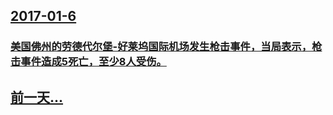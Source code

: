 ## [2017-01-6](/zh/news/2017/01/6/index.md)

### [美国佛州的劳德代尔堡-好莱坞国际机场发生枪击事件，当局表示，枪击事件造成5死亡，至少8人受伤。 ](/zh/news/2017/01/6/美国佛州的劳德代尔堡-好莱坞国际机场发生枪击事件-当局表示-枪击事件造成5死亡-至少8人受伤.md)
## [前一天...](/zh/news/2017/01/4/index.md)

